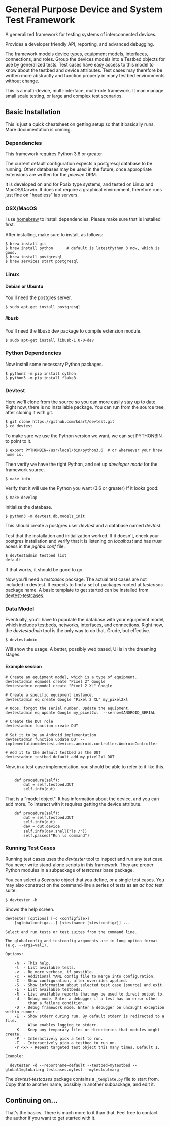 # General Purpose Device and System Test Framework

A generalized framework for testing systems of interconnected devices.

Provides a developer friendly API, reporting, and advanced debugging.

The framework models device types, equipment models, interfaces, connections,
and roles.  Group the devices models into a Testbed objects for use by
generalized tests.  Test cases have easy access to this model to know about the
testbed and device attributes. Test cases may therefore be written more
abstractly and function properly in many testbed environments without change.

This is a multi-device, multi-interface, multi-role framework. It man manage
small scale testing, or large and complex test scenarios.


## Basic Installation

This is just a quick cheatsheet on getting setup so that it basically runs.
More documentation is coming.

### Dependencies

This framework requires Python 3.6 or greater.

The current default configuration expects a postgresql database to be running.
Other databases may be used in the future, once appropriate extensions are
written for the *peewee* ORM.

It is developed on and for Posix type systems, and tested on Linux and
MacOS/Darwin. It does not require a graphical environment, therefore runs just
fine on "headless" lab servers.

### OSX/MacOS

I use [homebrew](https://brew.sh/) to install dependencies. Please make sure
that is installed first.

After installing, make sure to install, as follows:

```shell
$ brew install git
$ brew install python      # default is latestPython 3 now, which is good.
$ brew install postgresql
$ brew services start postgresql
```

### Linux

#### Debian or Ubuntu

You'll need the postgres server.

```shell
$ sudo apt-get install postgresql
```

##### libusb

You'll need the libusb dev package to compile extension module.

```shell
$ sudo apt-get install libusb-1.0-0-dev
```

### Python Dependencies

Now install some necessary Python packages.

```shell
$ python3 -m pip install cython
$ python3 -m pip install flake8
```

### Devtest

Here we'll clone from the source so you can more easily stay up to date. Right
now, there is no installable package. You can run from the source tree, after
cloning it with git.

```shell
$ git clone https://github.com/kdart/devtest.git
$ cd devtest
```

To make sure we use the Python version we want, we can set PYTHONBIN to point to
it.

```shell
$ export PYTHONBIN=/usr/local/bin/python3.6  # or whereever your brew home is.
```

Then verify we have the right Python, and set up *developer mode* for the framework source.

```shell
$ make info
```

Verify that it will use the Python you want (3.6 or greater) If it looks good:

```shell
$ make develop
```

Initialize the database.

```shell
$ python3 -m devtest.db.models_init
```

This should create a postgres user *devtest* and a database named *devtest*.

Test that the installation and initialization worked. If it doesn't, check your
postgres installation and verify that it is listening on *localhost* and has
*trust* acess in the _pghba.conf_ file.


```shell
$ devtestadmin testbed list
default
```

If that works, it should be good to go.

Now you'll need a *testcases* package. The actual test cases are not included in
devtest. It expects to find a set of packages rooted at *testcases* package
name. A basic template to get started can be installed from
[devtest-testcases](https://github.com/kdart/devtest-testcases).


### Data Model

Eventually, you'll have to populate the database with your equipment model,
which includes testbeds, networks, interfaces, and connections.  Right now, the
*devtestadmin* tool is the only way to do that. Crude, but effective.

```shell
$ devtestadmin
```

Will show the usage. A better, possibly web based, UI is in the dreaming stages.

#### Example session

```console
# Create an equipment model, which is a type of equipment.
devtestadmin eqmodel create "Pixel 2" Google
devtestadmin eqmodel create "Pixel 2 XL" Google

# Create a specific equipment instance.
devtestadmin eq create Google "Pixel 2 XL" my_pixel2xl

# Oops, forgot the serial number. Update the equipment.
devtestadmin eq update Google my_pixel2xl  --serno=$ANDROID_SERIAL

# Create the DUT role
devtestadmin function create DUT

# Set it to be an Android implementation
devtestadmin function update DUT --implementation=devtest.devices.android.controller.AndroidController

# Add it to the default testbed as the DUT
devtestadmin testbed default add my_pixel2xl DUT
```

Now, in a test case implementation, you should be able to refer to it like this.

```python3

    def procedure(self):
        dut = self.testbed.DUT
        self.info(dut)
```

That is a "model object". It has information about the device, and you can add
more. To interact with it requires getting the device attribute.

```python3
    def procedure(self):
        dut = self.testbed.DUT
        self.info(dut)
        dev = dut.device
        self.info(dev.shell("ls /"))
        self.passed("Run ls command")
```

### Running Test Cases

Running test cases uses the *devtester* tool to inspect and run any test case.
You never write stand-alone scripts in this framework. They are proper Python
modules in a subpackage of *testcases* base package.

You can select a *Scenario* object that you define, or a single test cases. You
may also construct on the command-line a series of tests as an *ac hoc* test suite.

```shell
$ devtester -h
```

Shows the help screen.

```
devtester [options] [-c <configfile>]
    [<globalconfig>...] [<testname> [<testconfig>]] ...

Select and run tests or test suites from the command line.

The globalconfig and testconfig arguments are in long option format
(e.g. --arg1=val1).

Options:

    -h  - This help.
    -l  - List available tests.
    -v  - Be more verbose, if possible.
    -c  - Additional YAML config file to merge into configuration.
    -C  - Show configuration, after overrides applied.
    -S  - Show information about selected test case (source) and exit.
    -L  - List available testbeds.
    -R  - List available reports that may be used to direct output to.
    -d  - Debug mode. Enter a debugger if a test has an error other
          than a failure condition.
    -D  - Debug framework mode. Enter a debugger on uncaught exception within runner.
    -E  - Show stderr during run. By default stderr is redirected to a file.
          Also enables logging to stderr.
    -K  - Keep any temporary files or directories that modules might create.
    -P  - Interactively pick a test to run.
    -T  - Interactively pick a testbed to run on.
    -r <x> - Repeat targeted test object this many times. Default 1.

Example:

  devtester -d --reportname=default --testbed=mytestbed --global1=globalarg testcases.mytest --mytestopt=arg
```

The *devtest-testcases* package contains a `_template.py` file to start from.
Copy that to another name, possibly in another subpackage, and edit it.


## Continuing on...

That's the basics. There is much more to it than that. Feel free to contact the
author if you want to get started with it.

